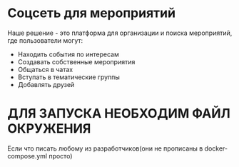 # Соцсеть для мероприятий


Наше решение - это платформа для организации и поиска мероприятий, где пользователи могут:
- Находить события по интересам
- Создавать собственные мероприятия
- Общаться в чатах
- Вступать в тематические группы
- Добавлять друзей

# ДЛЯ ЗАПУСКА НЕОБХОДИМ ФАЙЛ ОКРУЖЕНИЯ

Если что писать любому из разработчиков(они не прописаны в docker-compose.yml просто)